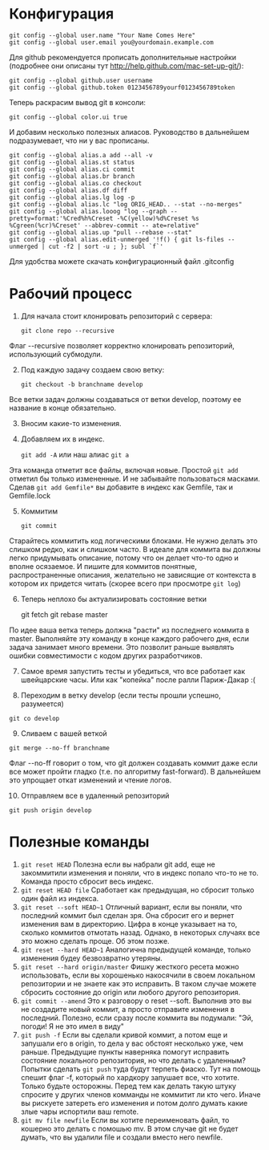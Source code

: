 Конфигурация
============

    git config --global user.name "Your Name Comes Here"
    git config --global user.email you@yourdomain.example.com

Для github рекомендуется прописать дополнительные настройки (подробнее они описаны тут http://help.github.com/mac-set-up-git/):

    git config --global github.user username
    git config --global github.token 0123456789yourf0123456789token

Теперь раскрасим вывод git в консоли:

    git config --global color.ui true

И добавим несколько полезных алиасов. Руководство в дальнейшем подразумевает, что ни у вас прописаны.

    git config --global alias.a add --all -v
    git config --global alias.st status
    git config --global alias.ci commit
    git config --global alias.br branch
    git config --global alias.co checkout
    git config --global alias.df diff
    git config --global alias.lg log -p
    git config --global alias.lc "log ORIG_HEAD.. --stat --no-merges"
    git config --global alias.looog "log --graph --pretty=format:'%Cred%h%Creset -%C(yellow)%d%Creset %s %Cgreen(%cr)%Creset' --abbrev-commit -- ate=relative"
    git config --global alias.up "pull --rebase --stat"
    git config --global alias.edit-unmerged '!f() { git ls-files --unmerged | cut -f2 | sort -u ; }; subl `f`'

Для удобства можете скачать конфигурационный файл .gitconfig

Рабочий процесс
===============

1. Для начала стоит клонировать репозиторий с сервера:

    `git clone repo --recursive`

  Флаг --recursive позволяет корректно клонировать репозиторий, использующий субмодули.

2. Под каждую задачу создаем свою ветку:

    `git checkout -b branchname develop`

  Все ветки задач должны создаваться от ветки develop, поэтому ее название в конце обязательно.

3. Вносим какие-то изменения.

4. Добавляем их в индекс.

    `git add -A` или наш алиас `git a`

  Эта команда отметит все файлы, включая новые. Простой `git add` отметил бы только измененные. И не забывайте пользоваться масками. Сделав `git add Gemfile*` вы добавите в индекс как Gemfile, так и Gemfile.lock

5. Коммитим

    `git commit`

  Старайтесь коммитить код логическими блоками. Не нужно делать это слишком редко, как и слишком часто. В идеале для коммита вы должны легко придумывать описание, потому что он делает что-то одно и вполне осязаемое. И пишите для коммитов понятные, распространенные описания, желательно не зависящие от контекста в котором их придется читать (скорее всего при просмотре `git log`)

6. Теперь неплохо бы актуализировать состояние ветки

    git fetch
    git rebase master

  По идее ваша ветка теперь должна "расти" из последнего коммита в master. Выполняйте эту команду в конце каждого рабочего дня, если задача занимает много времени. Это позволит раньше выявлять ошибки совместимости с кодом других разработчиков.

7. Самое время запустить тесты и убедиться, что все работает как швейцарские часы. Или как "копейка" после ралли Париж-Дакар :(

8. Переходим в ветку develop (если тесты прошли успешно, разумеется)

  `git co develop`

9. Сливаем с вашей веткой

  `git merge --no-ff branchname`

  Флаг --no-ff говорит о том, что git должен создавать коммит даже если все может пройти гладко (т.е. по алгоритму fast-forward). В дальнейшем это упрощает откат изменений и чтение логов.

10. Отправляем все в удаленный репозиторий

  `git push origin develop`

Полезные команды
================

1. `git reset HEAD`
  Полезна если вы набрали git add, еще не закоммитили изменения и поняли, что в индекс попало что-то не то. Команда просто сбросит весь индекс.
2. `git reset HEAD file`
  Сработает как предыдущая, но сбросит только один файл из индекса.
3. `git reset --soft HEAD~1`
  Отличный вариант, если вы поняли, что последний коммит был сделан зря. Она сбросит его и вернет изменения вам в директорию. Цифра в конце указывает на то, сколько коммитов отмотать назад. Однако, в некоторых случаях все это можно сделать проще. Об этом позже.
4. `git reset --hard HEAD~1`
  Аналогична предыдущей команде, только изменения будеу безвозвратно утеряны.
5. `git reset --hard origin/master`
  Фишку жесткого ресета можно использовать, если вы хорошенько накосячили в своем локальном репозитории и не знаете как это исправить. В таком случае можете сбросить состояние до origin или любого другого репозитория.
6. `git commit --amend`
  Это к разговору о reset --soft. Выполнив это вы не создадите новый коммит, а просто отправите изменения в последний. Полезно, если сразу после коммита вы подумали: "Эй, погоди! Я не это имел в виду"
7. `git push -f`
  Если вы сделали кривой коммит, а потом еще и запушали его в origin, то дела у вас обстоят несколько уже, чем раньше. Предыдущие пункты наверняка помогут исправить состояние локального репозитория, но что делать с удаленным? Попытки сделать `git push` туда будут терпеть фиаско. Тут на помощь спешит флаг -f, который по хардкору запушает все, что хотите. Только будьте осторожны. Перед тем как делать такую штуку спросите у других членов комманды не коммитит ли кто чего. Иначе вы рискуете затереть его изменения и потом долго думать какие злые чары испортили ваш remote.
8. `git mv file newfile`
  Если вы хотите переименовать файл, то кошерно это делать с помошью mv. В этом случае git не будет думать, что вы удалили file и создали вместо него newfile.